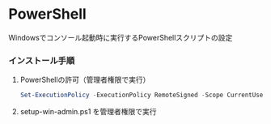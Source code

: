 
# PowerShell

Windowsでコンソール起動時に実行するPowerShellスクリプトの設定


### インストール手順

1. PowerShellの許可（管理者権限で実行）

    ```powershell
    Set-ExecutionPolicy -ExecutionPolicy RemoteSigned -Scope CurrentUser
    ```

2. setup-win-admin.ps1 を管理者権限で実行

